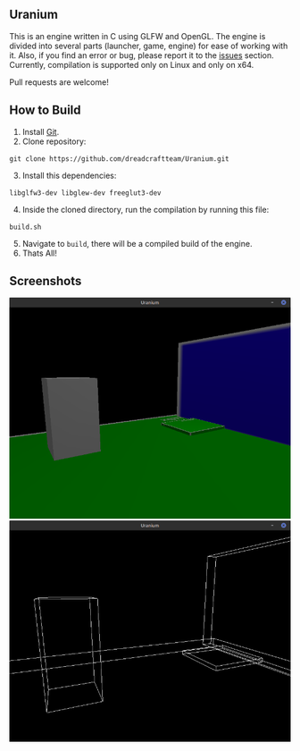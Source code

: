 ## Uranium
This is an engine written in C using GLFW and OpenGL. The engine is divided into several parts (launcher, game, engine) for ease of working with it. Also, if you find an error or bug, please report it to the [issues](https://github.com/dreadcraftteam/Uranium/issues) section. Currently, compilation is supported only on Linux and only on x64.


Pull requests are welcome!

## How to Build
1. Install [Git](https://git-scm.com/).
2. Clone repository:
```
git clone https://github.com/dreadcraftteam/Uranium.git
```
3. Install this dependencies:
```
libglfw3-dev libglew-dev freeglut3-dev
```
4. Inside the cloned directory, run the compilation by running this file:
```
build.sh
```
5. Navigate to `build`, there will be a compiled build of the engine.
6. Thats All!

## Screenshots
![Image1](image1.png "Image 1")
![Image2](image2.png "Image 2")
